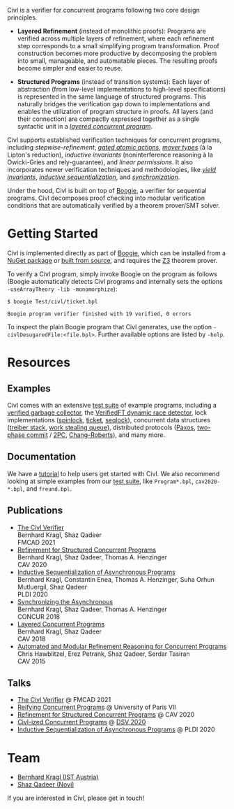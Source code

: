 Civl is a verifier for concurrent programs following two core design principles.

* **Layered Refinement** (instead of monolithic proofs): Programs are verified
  across multiple layers of refinement, where each refinement step corresponds
  to a small simplifying program transformation. Proof construction becomes more
  productive by decomposing the problem into small, manageable, and automatable
  pieces. The resulting proofs become simpler and easier to reuse.

* **Structured Programs** (instead of transition systems): Each layer of
  abstraction (from low-level implementations to high-level specifications) is
  represented in the same language of structured programs. This naturally
  bridges the verification gap down to implementations and enables the
  utilization of program structure in proofs. All layers (and their connection)
  are compactly expressed together as a single syntactic unit in a
  *[layered concurrent program](https://doi.org/10.1007/978-3-319-96145-3_5)*.

Civl supports established verification techniques for
concurrent programs, including
*stepwise-refinement*,
*[gated atomic actions](https://doi.org/10.1145/1480881.1480885)*,
*[mover types](https://doi.org/10.1145/781131.781169)* (à la Lipton's reduction),
*inductive invariants* (noninterference reasoning à la Owicki-Gries and rely-guarantee),
and *linear permissions*.
It also incorporates newer
verification techniques and methodologies, like
*[yield invariants](https://doi.org/10.1007/978-3-030-53288-8_14)*,
*[inductive sequentialization](https://doi.org/10.1145/3385412.3385980)*,
and *[synchronization](https://dx.doi.org/10.4230/LIPIcs.CONCUR.2018.21)*.

Under the hood, Civl is built on top of
[Boogie](https://github.com/boogie-org/boogie), a verifier for sequential
programs. Civl decomposes proof checking into modular verification conditions
that are automatically verified by a theorem prover/SMT solver.

# Getting Started

Civl is implemented directly as part of [Boogie](https://github.com/boogie-org/boogie),
which can be installed from a [NuGet package](https://www.nuget.org/packages/Boogie) or
[built from source](https://github.com/boogie-org/boogie#building), and requires the
[Z3](https://github.com/Z3Prover/z3) theorem prover.

To verify a Civl program, simply invoke Boogie on the program as follows
(Boogie automatically detects Civl programs and internally sets the options
`-useArrayTheory -lib -monomorphize`):

```
$ boogie Test/civl/ticket.bpl

Boogie program verifier finished with 19 verified, 0 errors
```

To inspect the plain Boogie program that Civl generates, use the option `-civlDesugaredFile:<file.bpl>`.
Further available options are listed by `-help`.

# Resources

## Examples

Civl comes with an extensive [test suite](https://github.com/boogie-org/boogie/tree/master/Test/civl)
of example programs, including
a [verified garbage collector](https://github.com/boogie-org/boogie/blob/master/Test/civl/GC.bpl),
the [VerifiedFT dynamic race detector](https://github.com/boogie-org/boogie/blob/master/Test/civl/verified-ft.bpl),
lock implementations
([spinlock](https://github.com/boogie-org/boogie/blob/master/Test/civl/lock-introduced.bpl),
[ticket](https://github.com/boogie-org/boogie/blob/master/Test/civl/ticket.bpl),
[seqlock](https://github.com/boogie-org/boogie/blob/master/Test/civl/seqlock.bpl)),
concurrent data structures
([treiber stack](https://github.com/boogie-org/boogie/blob/master/Test/civl/treiber-stack.bpl),
[work stealing queue](https://github.com/boogie-org/boogie/blob/master/Test/civl/wsq.bpl)),
distributed protocols
([Paxos](https://github.com/boogie-org/boogie/tree/master/Test/civl/inductive-sequentialization/paxos),
[two-phase commit](https://github.com/boogie-org/boogie/blob/master/Test/civl/inductive-sequentialization/2PC.bpl) /
[2PC](https://github.com/boogie-org/boogie/blob/master/Test/civl/async/2pc.bpl),
[Chang-Roberts](https://github.com/boogie-org/boogie/blob/master/Test/civl/inductive-sequentialization/ChangRoberts.bpl)),
and many more.

## Documentation

We have a [tutorial](doc) to help users get started with Civl.
We also recommend looking at simple
examples from our [test suite](https://github.com/boogie-org/boogie/tree/master/Test/civl),
like `Program*.bpl`, `cav2020-*.bpl`, and `freund.bpl`.

## Publications

* [The Civl Verifier](papers/fmcad2021.pdf)\
  Bernhard Kragl, Shaz Qadeer\
  FMCAD 2021
* [Refinement for Structured Concurrent Programs](papers/cav2020.pdf)\
  Bernhard Kragl, Shaz Qadeer, Thomas A. Henzinger\
  CAV 2020
* [Inductive Sequentialization of Asynchronous Programs](papers/pldi2020.pdf)\
  Bernhard Kragl, Constantin Enea, Thomas A. Henzinger, Suha Orhun Mutluergil, Shaz Qadeer\
  PLDI 2020
* [Synchronizing the Asynchronous](papers/concur2018.pdf)\
  Bernhard Kragl, Shaz Qadeer, Thomas A. Henzinger\
  CONCUR 2018
* [Layered Concurrent Programs](papers/cav2018.pdf)\
  Bernhard Kragl, Shaz Qadeer\
  CAV 2018
* [Automated and Modular Refinement Reasoning for Concurrent Programs](https://www.microsoft.com/en-us/research/publication/automated-and-modular-refinement-reasoning-for-concurrent-programs/)\
  Chris Hawblitzel, Erez Petrank, Shaz Qadeer, Serdar Tasiran\
  CAV 2015

## Talks

* [The Civl Verifier](https://youtu.be/vGMnQqoy6eA) @ FMCAD 2021
* [Reifying Concurrent Programs](https://bbb-lb.math.univ-paris-diderot.fr/playback/presentation/2.3/972f09fb375ed24cd2f676ef7a70c4bbea355455-1614264363134?meetingId=972f09fb375ed24cd2f676ef7a70c4bbea355455-1614264363134) @ University of Paris VII
* [Refinement for Structured Concurrent Programs](https://youtu.be/anKt3qjo5as?t=1306) @ CAV 2020
* [Civl-ized Concurrent Programs](https://youtu.be/f8Cjpt-rzxE?t=2081) @ [DSV 2020](https://smackers.github.io/democratizing-software-verification-workshop-2020/)
* [Inductive Sequentialization of Asynchronous Programs](https://www.youtube.com/watch?v=hShxxspWeb8) @ PLDI 2020

# Team

* [Bernhard Kragl (IST Austria)](https://bkragl.github.io)
* [Shaz Qadeer (Novi)](https://scholar.google.com/citations?user=EqIVfYcAAAAJ&hl=en)

If you are interested in Civl, please get in touch!
